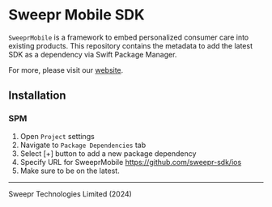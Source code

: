 # Sweepr Mobile SDK

`SweeprMobile` is a framework to embed personalized consumer care into existing products.
This repository contains the metadata to add the latest SDK as a dependency via Swift Package Manager.

For more, please visit our [website](https://sweepr.com/).

## Installation

### SPM

1. Open `Project` settings
1. Navigate to `Package Dependencies` tab
1. Select [+] button to add a new package dependency
1. Specify URL for SweeprMobile https://github.com/sweepr-sdk/ios
1. Make sure to be on the latest.

----
Sweepr Technologies Limited (2024)
